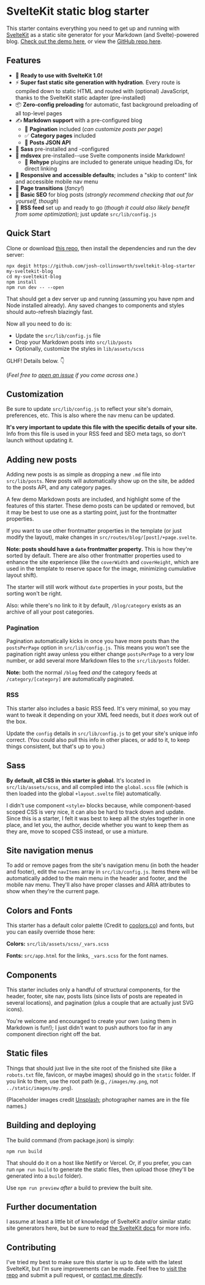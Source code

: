 # SvelteKit static blog starter

This starter contains everything you need to get up and running with [SvelteKit](https://kit.svelte.dev/) as a static site generator for your Markdown (and Svelte)-powered blog. [Check out the demo here](https://sveltekit-static-starter.netlify.app/), or view the [GitHub repo here](https://github.com/josh-collinsworth/sveltekit-blog-starter).

## Features

- 🎉 **Ready to use with SvelteKit 1.0!**
- ⚡️ **Super fast static site generation with hydration**. Every route is compiled down to static HTML and routed with (optional) JavaScript, thanks to the SvelteKit static adapter (pre-installed)
- 📦 **Zero-config preloading** for automatic, fast background preloading of all top-level pages
- ✍️ **Markdown support** with a pre-configured blog
	- 📑 **Pagination** included (_can customize posts per page_)
	- ✅ **Category pages** included
	- 💬 **Posts JSON API**
- 💅 **Sass** pre-installed and -configured
- 📝 **mdsvex** pre-installed--use Svelte components inside Markdown!
	- 🔗 **Rehype** plugins are included to generate unique heading IDs, for direct linking
- 📱 **Responsive and accessible defaults**; includes a "skip to content" link and accessible mobile nav menu
- 🔄 **Page transitions** (_fancy!_)
- 🔎 **Basic SEO** for blog posts (_strongly recommend checking that out for yourself, though_)
- 📰 **RSS feed** set up and ready to go (_though it could also likely benefit from some optimization_); just update `src/lib/config.js`


## Quick Start

Clone or download [this repo](https://github.com/josh-collinsworth/sveltekit-blog-starter), then install the dependencies and run the dev server:

```
npx degit https://github.com/josh-collinsworth/sveltekit-blog-starter my-sveltekit-blog
cd my-sveltekit-blog 
npm install
npm run dev -- --open
```

That should get a dev server up and running (assuming you have npm and Node installed already). Any saved changes to components and styles should auto-refresh blazingly fast.

Now all you need to do is:

- Update the `src/lib/config.js` file
- Drop your Markdown posts into `src/lib/posts`
- Optionally, customize the styles in `lib/assets/scss`

GLHF! Details below. 👇

(_Feel free to [open an issue](https://github.com/josh-collinsworth/sveltekit-blog-starter/issues/new) if you come across one._)


## Customization

Be sure to update `src/lib/config.js` to reflect your site's domain, preferences, etc. This is also where the nav menu can be updated.

**It's very important to update this file with the specific details of your site.** Info from this file is used in your RSS feed and SEO meta tags, so don't launch without updating it.


## Adding new posts

Adding new posts is as simple as dropping a new `.md` file into `src/lib/posts`. New posts will automatically show up on the site, be added to the posts API, and any category pages.

A few demo Markdown posts are included, and highlight some of the features of this starter. These demo posts can be updated or removed, but it may be best to use one as a starting point, just for the frontmatter properties.

If you want to use other frontmatter properties in the template (or just modify the layout), make changes in `src/routes/blog/[post]/+page.svelte`.

**Note: posts should have a `date` frontmatter property.** This is how they're sorted by default. There are also other frontmatter properties used to enhance the site experience (like the `coverWidth` and `coverHeight`, which are used in the template to reserve space for the image, minimizing cumulative layout shift).

The starter will still work without `date` properties in your posts, but the sorting won't be right.

Also: while there's no link to it by default, `/blog/category` exists as an archive of all your post categories.


### Pagination

Pagination automatically kicks in once you have more posts than the `postsPerPage` option in `src/lib/config.js`. This means you won't see the pagination right away unless you either change `postsPerPage` to a very low number, or add several more Markdown files to the `src/lib/posts` folder.

**Note:** both the normal `/blog` feed _and_ the category feeds at `/category/[category]` are automatically paginated.


### RSS

This starter also includes a basic RSS feed. It's very minimal, so you may want to tweak it depending on your XML feed needs, but it _does_ work out of the box.

Update the `config` details in `src/lib/config.js` to get your site's unique info correct. (You could also pull this info in other places, or add to it, to keep things consistent, but that's up to you.)
	

## Sass

**By default, all CSS in this starter is global.** It's located in `src/lib/assets/scss`, and all compiled into the `global.scss` file (which is then loaded into the global `+layout.svelte` file) automatically.

I didn't use component `<style>` blocks because, while component-based scoped CSS is very nice, it can also be hard to track down and update. Since this is a starter, I felt it was best to keep all the styles together in one place, and let you, the author, decide whether you want to keep them as they are, move to scoped CSS instead, or use a mixture.


## Site navigation menus

To add or remove pages from the site's navigation menu (in both the header and footer), edit the `navItems` array in `src/lib/config.js`. Items there will be automatically added to the main menu in the header and footer, and the mobile nav menu. They'll also have proper classes and ARIA attributes to show when they're the current page.


## Colors and Fonts

This starter has a default color palette (Credit to [coolors.co](https://coolors.co/palettes/trending)) and fonts, but you can easily override those here:

**Colors:** `src/lib/assets/scss/_vars.scss`
	
**Fonts:** `src/app.html` for the links, `_vars.scss` for the font names.


## Components

This starter includes only a handful of structural components, for the header, footer, site nav, posts lists (since lists of posts are repeated in several locations), and pagination (plus a couple that are actually just SVG icons).

You're welcome and encouraged to create your own (using them in Markdown is fun!); I just didn't want to push authors too far in any component direction right off the bat.


## Static files

Things that should just live in the site root of the finished site (like a `robots.txt` file, favicon, or maybe images) should go in the `static` folder. If you link to them, use the root path (e.g., `/images/my.png`, not `../static/images/my.png`).

(Placeholder images credit [Unsplash](https://unsplash.com); photographer names are in the file names.)


## Building and deploying

The build command (from package.json) is simply:

```
npm run build
```

That should do it on a host like Netlify or Vercel. Or, if you prefer, you can run `npm run build` to generate the static files, then upload those (they'll be generated into a `build` folder).

Use `npm run preview` _after_ a build to preview the built site.


## Further documentation

I assume at least a little bit of knowledge of SvelteKit and/or similar static site generators here, but be sure to read [the SvelteKit docs](https://kit.svelte.dev/docs) for more info.


## Contributing

I've tried my best to make sure this starter is up to date with the latest SvelteKit, but I'm sure improvements can be made. Feel free to [visit the repo](https://github.com/josh-collinsworth/sveltekit-blog-starter) and submit a pull request, or [contact me directly](https://joshcollinsworth.com/contact).